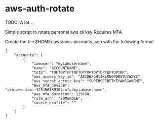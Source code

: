 # aws-auth-rotate


TODO: A lot...

Simple script to rotate personal aws cli key
Requires MFA

Create the file $HOME/.aws/aws-accounts.json  with the following format
```
{
    "accounts": [
        {
            "iamuser": "myiamusername",
            "name": "ACCOUNTNAME",
            "totp": "TOPTOPTOPTOPTOPTOPTOPTOPTOPTOPTOP",
            "aws_access_key_id": "ABCDEFGHIJKLMNOPQRSTUVWXYZ",
            "aws_secret_access_key": "SUPERSECRETKEYAWSGAVEME",
            "aws_mfa_device": "arn:aws:iam::123456789102:mfa/myiamusername",
            "aws_mfa_duration": 129600,
            "role_arn": "SOMEROLE",
            "source_profile": ""
        }
    ]
}
```
